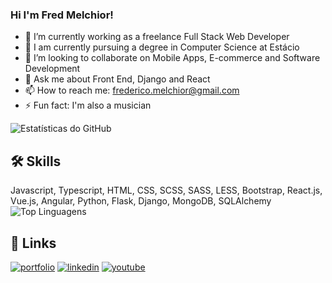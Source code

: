 ### Hi I'm Fred Melchior!

- 🔭 I’m currently working as a freelance Full Stack Web Developer
- 🌱 I am currently pursuing a degree in Computer Science at Estácio
- 👯 I’m looking to collaborate on Mobile Apps, E-commerce and Software Development
- 💬 Ask me about Front End, Django and React 
- 📫 How to reach me: frederico.melchior@gmail.com
- ⚡ Fun fact: I'm also a musician 

![Estatísticas do GitHub](https://github-readme-stats.vercel.app/api?username=fredMelchior&show_icons=true&count_private=true&hide=prs,issues,contribs)

## 🛠 Skills
Javascript, Typescript, HTML, CSS, SCSS, SASS, LESS, Bootstrap, React.js, Vue.js, Angular, Python, Flask, Django, MongoDB, SQLAlchemy
![Top Linguagens](https://github-readme-stats.vercel.app/api/top-langs/?username=fredMelchior)

## 🔗 Links
[![portfolio](https://img.shields.io/badge/my_portfolio-000?style=for-the-badge&logo=ko-fi&logoColor=white)](http://frederico-melchior.vercel.app/)
[![linkedin](https://img.shields.io/badge/linkedin-0A66C2?style=for-the-badge&logo=linkedin&logoColor=white)](https://www.linkedin.com/in/frederico-melchior/)
[![youtube](https://img.shields.io/badge/YouTube-red?style=for-the-badge&logo=youtube&logoColor=white )](https://youtube.com/@fredMelchior?si=0_dbbKBDTfkIS8Fv)
